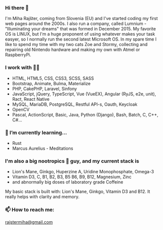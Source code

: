 ### Hi there 👋
I'm Miha Rajšter, coming from Slovenia (EU) and I've started coding my first web pages around the 2000s. I also run a company, called Lumnium - "Illuminating your dreams" that was formed in December 2015. 
My favorite OS is LINUX, but I'm a huge proponent of using whatever makes your task easyer, so I normally run the second latest Microsoft OS.
In my spare time I like to spend my time with my two cats Zoe and Stormy, collecting and repairing old Nintendo hardware and making my own with Atmel or RaspberryPi.

### I work with 🐱‍💻
- HTML, HTML5, CSS, CSS3, SCSS, SASS
- Bootstrap, Animate, Bulma, Materialize
- PHP, CakePHP, Laravel, Sinfony
- JavaScript, jQuery, TypeScript, Vue (VueEX), Angular (RyJS, e2e, unit), Ract, React Native
- MySQL, MariaDB, PostgreSQL, Restful API-s, Oauth, Keycloak
- OpenCV
- Pascal, ActionScript, Basic, Java, Python (Django), Bash, Batch, C, C++, C#...

### 🌱 I’m currently learning...
- Rust
- Marcus Aurelius - Meditations

### I'm also a big nootropics 💊 guy, and my current stack is
- Lion's Mane, Ginkgo, Huperzine A, Uridine Monophosphate, Omega-3
- Vitamin D3, C, B1, B2, B3, B5 B6, B9, B12, Magnesium, Zinc
- and abnormally big doses of laboratory grade Coffeine

My basic stack is built with: Lion's Mane, Ginkgo, Vitamin D3 and B12. It really helps with clarity and memory.

### 📫 How to reach me:
[rajstermiha@gmail.com](mailto:rajstermiha@gmail.com)

<!--
**miharajster/miharajster** is a ✨ _special_ ✨ repository because its `README.md` (this file) appears on your GitHub profile.

Here are some ideas to get you started:

- 🔭 I’m currently working on ...
- 🌱 I’m currently learning ...
- 👯 I’m looking to collaborate on ...
- 🤔 I’m looking for help with ...
- 💬 Ask me about ...
- 📫 How to reach me: ...
- 😄 Pronouns: ...
- ⚡ Fun fact: ...
-->
